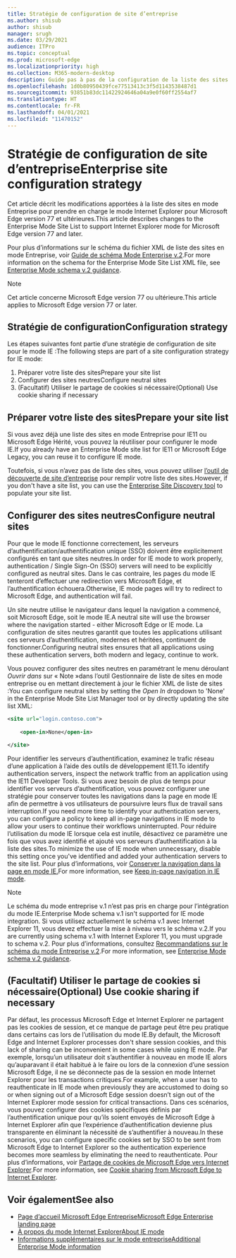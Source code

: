 ```yaml
---
title: Stratégie de configuration de site d’entreprise
ms.author: shisub
author: shisub
manager: srugh
ms.date: 03/29/2021
audience: ITPro
ms.topic: conceptual
ms.prod: microsoft-edge
ms.localizationpriority: high
ms.collection: M365-modern-desktop
description: Guide pas à pas de la configuration de la liste des sites en mode Entreprise pour le mode Internet Explorer.
ms.openlocfilehash: 1d0b80950439fce77513413c3f5d1143538487d1
ms.sourcegitcommit: 93851b83dc11422924646a04a9e0f60ff2554af7
ms.translationtype: HT
ms.contentlocale: fr-FR
ms.lasthandoff: 04/01/2021
ms.locfileid: "11470152"
---
```

# <a name="enterprise-site-configuration-strategy"></a><span data-ttu-id="373ef-103">Stratégie de configuration de site d’entreprise</span><span class="sxs-lookup"><span data-stu-id="373ef-103">Enterprise site configuration strategy</span></span>

<span data-ttu-id="373ef-104">Cet article décrit les modifications apportées à la liste des sites en mode Entreprise pour prendre en charge le mode Internet Explorer pour Microsoft Edge version 77 et ultérieures.</span><span class="sxs-lookup"><span data-stu-id="373ef-104">This article describes changes to the Enterprise Mode Site List to support Internet Explorer mode for Microsoft Edge version 77 and later.</span></span>

<span data-ttu-id="373ef-105">Pour plus d’informations sur le schéma du fichier XML de liste des sites en mode Entreprise, voir [Guide de schéma Mode Enterprise v.2](/internet-explorer/ie11-deploy-guide/enterprise-mode-schema-version-2-guidance).</span><span class="sxs-lookup"><span data-stu-id="373ef-105">For more information on the schema for the Enterprise Mode Site List XML file, see [Enterprise Mode schema v.2 guidance](/internet-explorer/ie11-deploy-guide/enterprise-mode-schema-version-2-guidance).</span></span>

> [!NOTE]
> <span data-ttu-id="373ef-106">Cet article concerne Microsoft Edge version 77 ou ultérieure.</span><span class="sxs-lookup"><span data-stu-id="373ef-106">This article applies to Microsoft Edge version 77 or later.</span></span>
<!--
## Updated schema elements

The following table describes the \<open-in app\> element added to the v.2 of the Enterprise Mode schema:

| **Element** | **Description** |
| --- | --- |
| \<open-in app="**true**"\> | A child element that controls what browser is used for sites. This element is required for sites that need to **open in IE11**.|

**Example:**

``` xml
<site url="contoso.com">

  <open-in app="true">IE11</open-in>

</site>
```

The following table shows the possible values of the \<open-in\> element:

| **Value** | **Description** |
| --- | --- |
| **\<open-in\>IE11\</open-in\>** | Opens the site in IE mode or a full IE11 window. To enable IE mode, see [Configure IE mode policies](./edge-ie-mode-policies.md)|
| **\<open-in app="**true**"\>IE11\</open-in\>** | Opens the site in a full IE11 window |
| **\<open-in\>MSEdge\</open-in\>** | Opens the site in Microsoft Edge |
| **\<open-in\>None or not specified\</open-in\>** | Opens the site in the default browser or in the browser where the user navigated to the site. |
|**\<open-in\>Configurable\</open-in\>** | Allows the site to participate in IE mode engine determination. To learn more, see [Learn about Configurable sites in IE mode](edge-learnmore-configurable-sites-ie-mode.md).  |

>[!NOTE]
> The attribute app=**"true"** is only recognized when associated to _'open-in' IE11_. Adding it to the other 'open-in' elements won't change browser behavior.   -->

## <a name="configuration-strategy"></a><span data-ttu-id="373ef-107">Stratégie de configuration</span><span class="sxs-lookup"><span data-stu-id="373ef-107">Configuration strategy</span></span>

<span data-ttu-id="373ef-108">Les étapes suivantes font partie d’une stratégie de configuration de site pour le mode IE :</span><span class="sxs-lookup"><span data-stu-id="373ef-108">The following steps are part of a site configuration strategy for IE mode:</span></span>
1. <span data-ttu-id="373ef-109">Préparer votre liste des sites</span><span class="sxs-lookup"><span data-stu-id="373ef-109">Prepare your site list</span></span>
2. <span data-ttu-id="373ef-110">Configurer des sites neutres</span><span class="sxs-lookup"><span data-stu-id="373ef-110">Configure neutral sites</span></span>
3. <span data-ttu-id="373ef-111">(Facultatif) Utiliser le partage de cookies si nécessaire</span><span class="sxs-lookup"><span data-stu-id="373ef-111">(Optional) Use cookie sharing if necessary</span></span>

<!--
Step 1.  – if you don’t have one use Site Discovery Step-by-Step
Step 2 – Neutral sites + sticky mode
        Use more examples and explain sticky mode better
Step 3 – If that doesn’t cover your needs, then use Cookie sharing -->

## <a name="prepare-your-site-list"></a><span data-ttu-id="373ef-112">Préparer votre liste des sites</span><span class="sxs-lookup"><span data-stu-id="373ef-112">Prepare your site list</span></span>

<span data-ttu-id="373ef-113">Si vous avez déjà une liste des sites en mode Entreprise pour IE11 ou Microsoft Edge Hérité, vous pouvez la réutiliser pour configurer le mode IE.</span><span class="sxs-lookup"><span data-stu-id="373ef-113">If you already have an Enterprise Mode site list for IE11 or Microsoft Edge Legacy, you can reuse it to configure IE mode.</span></span>

<span data-ttu-id="373ef-114">Toutefois, si vous n’avez pas de liste des sites, vous pouvez utiliser [l’outil de découverte de site d’entreprise](https://docs.microsoft.com/deployedge/edge-ie-mode-site-discovery) pour remplir votre liste des sites.</span><span class="sxs-lookup"><span data-stu-id="373ef-114">However, if you don't have a site list, you can use the [Enterprise Site Discovery tool](https://docs.microsoft.com/deployedge/edge-ie-mode-site-discovery) to populate your site list.</span></span>

## <a name="configure-neutral-sites"></a><span data-ttu-id="373ef-115">Configurer des sites neutres</span><span class="sxs-lookup"><span data-stu-id="373ef-115">Configure neutral sites</span></span>

<span data-ttu-id="373ef-116">Pour que le mode IE fonctionne correctement, les serveurs d’authentification/authentification unique (SSO) doivent être explicitement configurés en tant que sites neutres.</span><span class="sxs-lookup"><span data-stu-id="373ef-116">In order for IE mode to work properly, authentication / Single Sign-On (SSO) servers will need to be explicitly configured as neutral sites.</span></span> <span data-ttu-id="373ef-117">Dans le cas contraire, les pages du mode IE tenteront d’effectuer une redirection vers Microsoft Edge, et l’authentification échouera.</span><span class="sxs-lookup"><span data-stu-id="373ef-117">Otherwise, IE mode pages will try to redirect to Microsoft Edge, and authentication will fail.</span></span>

<span data-ttu-id="373ef-118">Un site neutre utilise le navigateur dans lequel la navigation a commencé, soit Microsoft Edge, soit le mode IE.</span><span class="sxs-lookup"><span data-stu-id="373ef-118">A neutral site will use the browser where the navigation started - either Microsoft Edge or IE mode.</span></span> <span data-ttu-id="373ef-119">La configuration de sites neutres garantit que toutes les applications utilisant ces serveurs d’authentification, modernes et héritées, continuent de fonctionner.</span><span class="sxs-lookup"><span data-stu-id="373ef-119">Configuring neutral sites ensures that all applications using these authentication servers, both modern and legacy, continue to work.</span></span>

<span data-ttu-id="373ef-120">Vous pouvez configurer des sites neutres en paramétrant le menu déroulant *Ouvrir dans* sur « Note »dans l’outil Gestionnaire de liste de sites en mode entreprise ou en mettant directement à jour le fichier XML de liste de sites :</span><span class="sxs-lookup"><span data-stu-id="373ef-120">You can configure neutral sites by setting the *Open In* dropdown to 'None' in the Enterprise Mode Site List Manager tool or by directly updating the site list XML:</span></span>

``` xml
<site url="login.contoso.com">
   
    <open-in>None</open-in>

</site>
```

<span data-ttu-id="373ef-121">Pour identifier les serveurs d’authentification, examinez le trafic réseau d’une application à l’aide des outils de développement IE11.</span><span class="sxs-lookup"><span data-stu-id="373ef-121">To identify authentication servers, inspect the network traffic from an application using the IE11 Developer Tools.</span></span> <span data-ttu-id="373ef-122">Si vous avez besoin de plus de temps pour identifier vos serveurs d’authentification, vous pouvez configurer une stratégie pour conserver toutes les navigations dans la page en mode IE afin de permettre à vos utilisateurs de poursuivre leurs flux de travail sans interruption.</span><span class="sxs-lookup"><span data-stu-id="373ef-122">If you need more time to identify your authentication servers, you can configure a policy to keep all in-page navigations in IE mode to allow your users to continue their workflows uninterrupted.</span></span> <span data-ttu-id="373ef-123">Pour réduire l’utilisation du mode IE lorsque cela est inutile, désactivez ce paramètre une fois que vous avez identifié et ajouté vos serveurs d’authentification à la liste des sites.</span><span class="sxs-lookup"><span data-stu-id="373ef-123">To minimize the use of IE mode when unnecessary, disable this setting once you've identified and added your authentication servers to the site list.</span></span> <span data-ttu-id="373ef-124">Pour plus d’informations, voir [Conserver la navigation dans la page en mode IE.](https://docs.microsoft.com/deployedge/edge-learnmore-inpage-nav)</span><span class="sxs-lookup"><span data-stu-id="373ef-124">For more information, see [Keep in-page navigation in IE mode](https://docs.microsoft.com/deployedge/edge-learnmore-inpage-nav).</span></span>

>[!NOTE]
   ><span data-ttu-id="373ef-125">Le schéma du mode entreprise v.1 n’est pas pris en charge pour l’intégration du mode IE.</span><span class="sxs-lookup"><span data-stu-id="373ef-125">Enterprise Mode schema v.1 isn't supported for IE mode integration.</span></span> <span data-ttu-id="373ef-126">Si vous utilisez actuellement le schéma v.1 avec Internet Explorer 11, vous devez effectuer la mise à niveau vers le schéma v.2.</span><span class="sxs-lookup"><span data-stu-id="373ef-126">If you are currently using schema v.1 with Internet Explorer 11, you must upgrade to schema v.2.</span></span> <span data-ttu-id="373ef-127">Pour plus d’informations, consultez [Recommandations sur le schéma du mode Entreprise v.2](/internet-explorer/ie11-deploy-guide/enterprise-mode-schema-version-2-guidance).</span><span class="sxs-lookup"><span data-stu-id="373ef-127">For more information, see [Enterprise Mode schema v.2 guidance](/internet-explorer/ie11-deploy-guide/enterprise-mode-schema-version-2-guidance).</span></span>

## <a name="optional-use-cookie-sharing-if-necessary"></a><span data-ttu-id="373ef-128">(Facultatif) Utiliser le partage de cookies si nécessaire</span><span class="sxs-lookup"><span data-stu-id="373ef-128">(Optional) Use cookie sharing if necessary</span></span>

<span data-ttu-id="373ef-129">Par défaut, les processus Microsoft Edge et Internet Explorer ne partagent pas les cookies de session, et ce manque de partage peut être peu pratique dans certains cas lors de l’utilisation du mode IE.</span><span class="sxs-lookup"><span data-stu-id="373ef-129">By default, the Microsoft Edge and Internet Explorer processes don't share session cookies, and this lack of sharing can be inconvenient in some cases while using IE mode.</span></span> <span data-ttu-id="373ef-130">Par exemple, lorsqu’un utilisateur doit s’authentifier à nouveau en mode IE alors qu’auparavant il était habitué à le faire ou lors de la connexion d’une session Microsoft Edge, il ne se déconnecte pas de la session en mode Internet Explorer pour les transactions critiques.</span><span class="sxs-lookup"><span data-stu-id="373ef-130">For example, when a user has to reauthenticate in IE mode when previously they are accustomed to doing so or when signing out of a Microsoft Edge session doesn’t sign out of the Internet Explorer mode session for critical transactions.</span></span> <span data-ttu-id="373ef-131">Dans ces scénarios, vous pouvez configurer des cookies spécifiques définis par l’authentification unique pour qu’ils soient envoyés de Microsoft Edge à Internet Explorer afin que l’expérience d’authentification devienne plus transparente en éliminant la nécessité de s’authentifier à nouveau.</span><span class="sxs-lookup"><span data-stu-id="373ef-131">In these scenarios, you can configure specific cookies set by SSO to be sent from Microsoft Edge to Internet Explorer so the authentication experience becomes more seamless by eliminating the need to reauthenticate.</span></span> <span data-ttu-id="373ef-132">Pour plus d’informations, voir [Partage de cookies de Microsoft Edge vers Internet Explorer](https://docs.microsoft.com/deployedge/edge-ie-mode-add-guidance-cookieshare).</span><span class="sxs-lookup"><span data-stu-id="373ef-132">For more information, see [Cookie sharing from Microsoft Edge to Internet Explorer](https://docs.microsoft.com/deployedge/edge-ie-mode-add-guidance-cookieshare).</span></span>

## <a name="see-also"></a><span data-ttu-id="373ef-133">Voir également</span><span class="sxs-lookup"><span data-stu-id="373ef-133">See also</span></span>

- [<span data-ttu-id="373ef-134">Page d’accueil Microsoft Edge Entreprise</span><span class="sxs-lookup"><span data-stu-id="373ef-134">Microsoft Edge Enterprise landing page</span></span>](https://aka.ms/EdgeEnterprise)
- [<span data-ttu-id="373ef-135">À propos du mode Internet Explorer</span><span class="sxs-lookup"><span data-stu-id="373ef-135">About IE mode</span></span>](./edge-ie-mode.md)
- [<span data-ttu-id="373ef-136">Informations supplémentaires sur le mode entreprise</span><span class="sxs-lookup"><span data-stu-id="373ef-136">Additional Enterprise Mode information</span></span>](/internet-explorer/ie11-deploy-guide/enterprise-mode-overview-for-ie11)
